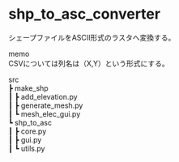 # shp_to_asc_converter
シェープファイルをASCⅡ形式のラスタへ変換する。

memo<br>
CSVについては列名は（X,Y）という形式にする。

src<br>
 ┣ make_shp<br>
 ┃ ┣ add_elevation.py<br>
 ┃ ┣ generate_mesh.py<br>
 ┃ ┗ mesh_elec_gui.py<br>
 ┗ shp_to_asc<br>
 ┃ ┣ core.py<br>
 ┃ ┣ gui.py<br>
 ┃ ┗ utils.py<br>
